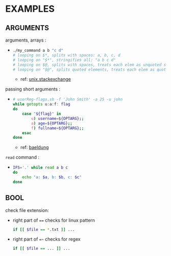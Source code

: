 # EXAMPLES

## ARGUMENTS

arguments, arrays :
*	```bash
	./my_command a b "c d"
	# looping on $*, splits with spaces: a, b, c, d
	# looping on "$*", stringifies all: "a b c d"
	# looping on $@, splits with spaces, treats each elem as unquoted string: a, b, c, d
	# looping on "$@", splits quoted elements, treats each elem as quoted string: a, b, "c d"
	```
	*	ref: [unix.stackexchange][unix.stackexchange_args]

passing short arguments :  
*	```bash
	# userReg-flags.sh -f 'John Smith' -a 25 -u john
	while getopts u:a:f: flag
	do
		case "${flag}" in
			u) username=${OPTARG};;
			a) age=${OPTARG};;
			f) fullname=${OPTARG};;
		esac
	done
	```
	*	ref: [baeldung][baeldung_while]

`read` command :
*	```bash
	IFS='.' while read a b c
	do
		echo "a: $a, b: $b, c: $c"
	done
	```



## BOOL

check file extension:  
*	right part of `==` checks for linux pattern
	```bash
	if [[ $file == *.txt ]] ...
	```
*	right part of `=~` checks for regex
	```bash
	if [[ $file == ... ]] ...
	```


<!-- LINKS & REFS -->

[baeldung_while]: https://www.baeldung.com/linux/use-command-line-arguments-in-bash-script
[unix.stackexchange_args]: https://unix.stackexchange.com/questions/129072/whats-the-difference-between-and